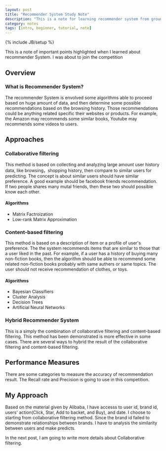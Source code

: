 ```yaml
---
layout: post
title: "Recommender System Study Note"
description: "This is a note for learning recommender system from ground."
category: notes
tags: [intro, beginner, tutorial, note]
---
```

{% include JB/setup %}

This is a note of important points highlighted when I learned about recommender System. I was about to join the competition 

## Overview

### What is Recommender System?

The recommender System is envolved some algorithms able to proceed based on huge amount of data, and then determine some possible recommendations based on the browsing history. Those recommendations could be anything related specific their websites or products. For example, the Amazon may recommends some similar books, Youtube may recommends some videos to users.

## Approaches

### Collaborative filtering

This method is based on collecting and analyzing large amount user history data, like browsing，shopping history, then compare to similar users for predicting. The concept is about similar users should have similar preference. A good example should be facebook friends recommendation. If two people shares many mutal friends, then these two should possible know each other.

#### Algorithms 

- Matrix Factroization
- Low-rank Matrix Approximation

### Content-based filtering

This method is based on a description of item or a profile of user's preference. The the system recommends items that are similar to those that a user liked in the past. For example, if a user has a history of buying many non-fiction books, then the algorithm should be able to recommend some related non-fiction books probably with same authers or same topics. The user should not receive recommendation of clothes, or toys.

#### Algorithms
- Bayesian Classifiers
- Cluster Analysis
- Decision Trees
- Artificial Neural Networks

### Hybrid Recommender System

This is a simply the combination of collaborative filtering and content-based filtering. This method has been demonstrated is more effective in some cases. There are several ways to hybrid the result of the collaborative filtering and content-based filtering.

## Performance Measures

There are some categories to measure the accuracy of recommendation result. The Recall rate and Precision is going to use in this competition.

## My Approach

Based on the material given by Alibaba, I have accesss to user id, brand id, users' action(Click, Star, Add to backet, and Buy), and date. I choose to starting from collaborative filtering method. Since the brand id failed to demonstrate relationships between brands. I have to analysis the similarity between users and make predicts.

In the next post, I am going to write more details about Collaborative filtering.





